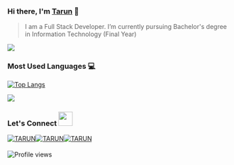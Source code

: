 ### Hi there, I'm [Tarun] 👋


> I am a Full Stack Developer.
> I’m currently pursuing Bachelor's degree in Information Technology (Final Year)

<img src="https://github-readme-stats.vercel.app/api?username=tarun200999&show_icons=true&theme=tokyonight"/>

### Most Used Languages 💻

[![Top Langs](https://github-readme-stats.vercel.app/api/top-langs/?username=Tarun200999&layout=compact&theme=tokyonight)](https://github.com/tarun200999)

<img src="https://github-readme-streak-stats.herokuapp.com/?user=tarun200999&theme=tokyonight"/>

[Tarun]: https://tarun-c854b.web.app/

[linkedin]: https://www.linkedin.com/in/tarun-459a68171/

### Let's Connect <img src="https://raw.githubusercontent.com/ShahriarShafin/ShahriarShafin/main/Assets/handshake.gif" height="32px">

<div style="display:flex;">
 <a href="https://www.linkedin.com/in/tarun-459a68171/" target="_blank">
<img src=https://img.shields.io/badge/linkedin-%231E77B5.svg?&style=for-the-badge&logo=linkedin&logoColor=white alt=TARUN style="margin-bottom: 5px;" />
</a>
  
 <a href="https://github.com/Tarun200999" target="_blank">
<img src=https://img.shields.io/badge/GitHub-100000?style=for-the-badge&logo=github&logoColor=white alt=TARUN style="margin-bottom: 5px;" />
</a>

<a href="mailto:tk4977163@gmail.com" target="_blank">
<img src=https://img.shields.io/badge/Gmail-D14836?style=for-the-badge&logo=gmail&logoColor=white" alt=TARUN style="margin-bottom: 5px;" />
</a>
                                                                                                                                        
                                                                                                                                        
                                                                                                                                     

</div>  

![Profile views](https://gpvc.arturio.dev/Tarun200999)
